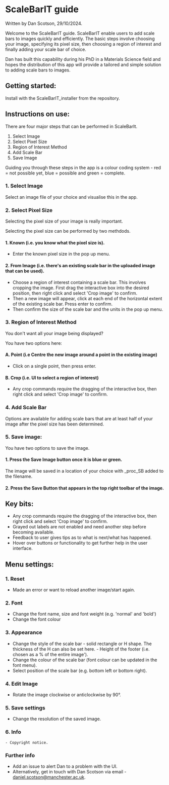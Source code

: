 # ScaleBarIT guide

Written by Dan Scotson, 29/10/2024.

Welcome to the ScaleBarIT guide. ScaleBarIT enable users to add scale bars to images quickly and efficiently. The basic steps involve choosing your image, specifying its pixel size, then choosing a region of interest and finally adding your scale bar of choice.

Dan has built this capability during his PhD in a Materials Science field and hopes the distribution of this app will provide a tailored and simple solution to adding scale bars to images.

## Getting started:
Install with the ScaleBarIT_installer from the repository.

## Instructions on use:

There are four major steps that can be performed in ScaleBarIt.
1. Select Image
2. Select Pixel Size
3. Region of Interest Method
4. Add Scale Bar
5. Save Image

Guiding you through these steps in the app is a colour coding system - red = not possible yet, blue = possible and green = complete.

### 1. Select Image
Select an image file of your choice and visualise this in the app.

### 2. Select Pixel Size
Selecting the pixel size of your image is really important.

Selecting the pixel size can be performed by two methdods.
#### 1. Known (i.e. you know what the pixel size is).
- Enter the known pixel size in the pop up menu.
#### 2. From Image (i.e. there's an existing scale bar in the uploaded image that can be used).
- Choose a region of interest containing a scale bar. This involves cropping the image. First drag the interactive box into the desired position, then right click and select 'Crop image' to confirm.
- Then a new image will appear, click at each end of the horizontal extent of the existing scale bar. Press enter to confirm.
- Then confirm the size of the scale bar and the units in the pop up menu.

  
### 3. Region of Interest Method
You don't want all your image being displayed?

You have two options here:
#### A. Point (i.e Centre the new image around a point in the existing image)
   - Click on a single point, then press enter.
#### B. Crop (i.e. UI to select a region of interest)
- Any crop commands require the dragging of the interactive box, then right click and select 'Crop image' to confirm.

### 4. Add Scale Bar

Options are available for adding scale bars that are at least half of your image after the pixel size has been determined.

### 5. Save image:
You have two options to save the image.
#### 1. Press the Save Image button once it is blue or green.
   
   The image will be saved in a location of your choice with _proc_SB added to the filename.

#### 2. Press the Save Button that appears in the top right toolbar of the image.

## Key bits:
+ Any crop commands require the dragging of the interactive box, then right click and select 'Crop image' to confirm.
+ Grayed out labels are not enabled and need another step before becoming available.
+ Feedback to user gives tips as to what is next/what has happened.
+ Hover over buttons or functionality to get further help in the user interface.

## Menu settings:
### 1. Reset
  - Made an error or want to reload another image/start again.
### 2. Font
  - Change the font name, size and font weight (e.g. 'normal' and 'bold')
  - Change the font colour
### 3. Appearance
   - Change the style of the scale bar - solid rectangle or H shape. The thickness of the H can also be set here.
    - Height of the footer (i.e. chosen as a % of the entire image').
   - Change the colour of the scale bar (font colour can be updated in the font menu).
- Select position of the scale bar (e.g. bottom left or bottom right).
 ###  4. Edit Image
  - Rotate the image clockwise or anticlockwise by 90°.
  ### 5. Save settings
  - Change the resolution of the saved image.
 ### 6. Info
    - Copyright notice.
 


### Further info
- Add an issue to alert Dan to a problem with the UI.
- Alternatively, get in touch with Dan Scotson via email - daniel.scotson@manchester.ac.uk.
